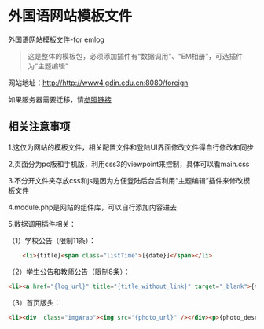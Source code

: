 外国语网站模板文件
=========

外国语网站模板文件-for emlog
 <blockquote>这是整体的模板包，必须添加插件有“数据调用”、“EM相册”，可选插件为“主题编辑”</blockquote>
 网站地址：<a href="http://http://www4.gdin.edu.cn:8080/foreign" target="_blank">http://http://www4.gdin.edu.cn:8080/foreign</a>
 
 如果服务器需要迁移，请<a href="http://note.youdao.com/share/?id=b0ce75bdfc41e5ed7301602fa2949953&type=note" target="_blank">参照链接</a>

**相关注意事项**
--------------------

 1.这仅为网站的模板文件，相关配置文件和登陆UI界面修改文件得自行修改和同步

 2,页面分为pc版和手机版，利用css3的viewpoint来控制，具体可以看main.css

 3.不分开文件夹存放css和js是因为方便登陆后台后利用“主题编辑”插件来修改模板文件

 4.module.php是网站的组件库，可以自行添加内容进去

 5.数据调用插件相关：

 （1）学校公告（限制11条）：  
```html
    <li>{title}<span class="listTime">[{date}]</span></li>
```
  （2）学生公告和教师公告（限制8条）：  
  ```html
  <li><a href="{log_url}" title="{title_without_link}" target="_blank">{title_without_link}</a><span class="listTime">[{date}]</span></li>  
```
  （3）首页版头：   
  ```html
  <li><div  class="imgWrap"><img src="{photo_url}" /></div><p>{photo_description}</p></li>  
```
